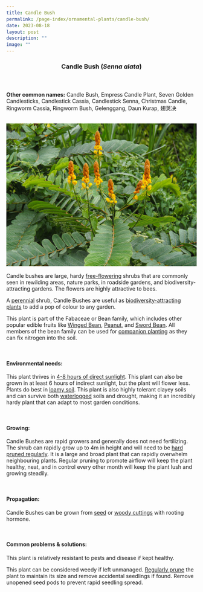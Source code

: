```yaml
---
title: Candle Bush
permalink: /page-index/ornamental-plants/candle-bush/
date: 2023-08-18
layout: post
description: ""
image: ""
---
```

<header> 
	<h3>Candle Bush (<em>Senna alata</em>)</h3> 
</header> 
 
<section> 
	<p><strong>Other common names:</strong> Candle Bush, Empress Candle Plant, Seven Golden Candlesticks, Candlestick Cassia, Candlestick Senna, Christmas Candle, Ringworm Cassia, Ringworm Bush, Gelenggang, Daun Kurap, 翅荚决</p> 
	<br> 
</section> 
 
<section>
	<img title="A flowering candle bush. Photo by Flora and Fauna Web." src="/images/Plants/candlebush_ffw_2.jpg">
	<p>Candle bushes are large, hardy <a href="/learn-more-about-gardening/glossary/#f">free-flowering</a> shrubs that are commonly seen in rewilding areas, nature parks, in roadside gardens, and biodiversity-attracting gardens. The flowers are highly attractive to bees.</p>
	<p>A <a href="/learn-more-about-gardening/glossary/#p">perennial</a> shrub, Candle Bushes are useful as <a href="/page-index/glossary/biodiversity-attracting-plants/">biodiversity-attracting plants</a> to add a pop of colour to any garden.</p>
	<p>This plant is part of the 	Fabaceae or Bean family, which includes other popular edible fruits like <a href="/page-index/edible-plants/winged-bean/">Winged Bean</a>, <a href="/page-index/edible-plants/peanut/">Peanut</a>, and <a href="/page-index/edible-plants/sword-bean/">Sword Bean</a>. All members of the bean family can be used for <a href="/page-index/horticulture-techniques/companion-planting/">companion planting</a> as they can fix nitrogen into the soil.</p>
	 <br> 
</section> 
 
<section> 
  <h4>Environmental needs:</h4> 
  <p>This plant thrives in <a href="/page-index/horticulture-techniques/gauging-light/">4-8 hours of direct sunlight</a>. This plant can also be grown in at least 6 hours of indirect sunlight, but the plant will flower less. Plants do best in <a href="/page-index/horticulture-techniques/soil/">loamy soil</a>. This plant is also highly tolerant clayey soils and can survive both <a href="/page-index/plant-problems/waterlogging/">waterlogged</a> soils and drought, making it an incredibly hardy plant that can adapt to most garden conditions.</p> 
	<br>
</section>

<section> 
  <h4>Growing:</h4> 
	<p>Candle Bushes are rapid growers and generally does not need fertilizing. The shrub can rapidly grow up to 4m in height and will need to be <a href="/page-index/horticulture-techniques/pruning/">hard pruned regularly</a>. It is a large and broad plant that can rapidly overwhelm neighbouring plants. Regular pruning to promote airflow will keep the plant healthy, neat, and in control every other month will keep the plant lush and growing steadily.</p> 
	<br> 
</section> 

<section> 
  <h4>Propagation:</h4> 
	<p>Candle Bushes can be grown from <a href="/page-index/horticulture-techniques/propagating-by-seed/">seed</a> or <a href="/page-index/horticulture-techniques/propagating-by-cuttings/">woody cuttings</a> with rooting hormone.</p> 
	<br> 
</section> 
 
<section> 
  <h4>Common problems &amp; solutions:</h4> 
	<p>This plant is relatively resistant to pests and disease if kept healthy.</p>
	<p>This plant can be considered weedy if left unmanaged. <a href="/page-index/horticulture-techniques/pruning/">Regularly prune</a> the plant to maintain its size and remove accidental seedlings if found. Remove unopened seed pods to prevent rapid seedling spread.</p>
	<br> 
</section>